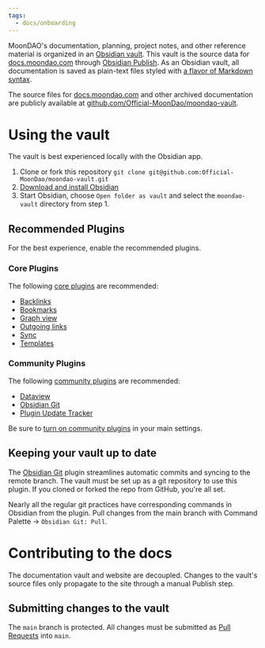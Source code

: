```yaml
---
tags:
  - docs/onboarding
---
```

MoonDAO's documentation, planning, project notes, and other reference material is organized in an [Obsidian vault](<[Obsidian vault](https://help.obsidian.md/Home)>). This vault is the source data for [docs.moondao.com](https://docs.moondao.com) through [Obsidian Publish](https://obsidian.md/publish). As an Obsidian vault, all documentation is saved as plain-text files styled with [a flavor of Markdown syntax](https://help.obsidian.md/Editing+and+formatting/Obsidian+Flavored+Markdown).

The source files for [docs.moondao.com](https://docs.moondao.com) and other archived documentation are publicly available at [github.com/Official-MoonDao/moondao-vault](https://github.com/Official-MoonDao/moondao-vault).
# Using the vault
The vault is best experienced locally with the Obsidian app.
1. Clone or fork this repository `git clone git@github.com:Official-MoonDao/moondao-vault.git`
2. [Download and install Obsidian](https://help.obsidian.md/Getting+started/Download+and+install+Obsidian)
3. Start Obsidian, choose `Open folder as vault` and select the `moondao-vault` directory from step 1.
## Recommended Plugins
For the best experience, enable the recommended plugins.
### Core Plugins
The following [core plugins](https://help.obsidian.md/Plugins/Core+plugins) are recommended:
- [Backlinks](https://help.obsidian.md/Plugins/Backlinks)
- [Bookmarks](https://help.obsidian.md/Plugins/Bookmarks)
- [Graph view](https://help.obsidian.md/Plugins/Graph+view)
- [Outgoing links](https://help.obsidian.md/Plugins/Outgoing+links)
- [Sync](https://help.obsidian.md/Obsidian+Sync/Introduction+to+Obsidian+Sync)
- [Templates](https://help.obsidian.md/Plugins/Templates)
### Community Plugins
The following [community plugins](https://obsidian.md/plugins) are recommended:
- [Dataview](https://obsidian.md/plugins?id=dataview)
- [Obsidian Git](https://obsidian.md/plugins?id=obsidian-git)
- [Plugin Update Tracker](https://obsidian.md/plugins?id=obsidian-plugin-update-tracker)

Be sure to [turn on community plugins](https://help.obsidian.md/Extending+Obsidian/Community+plugins) in your main settings.
## Keeping your vault up to date
The [Obsidian Git](https://github.com/denolehov/obsidian-git) plugin streamlines automatic commits and syncing to the remote branch.
The vault must be set up as a git repository to use this plugin. If you cloned or forked the repo from GitHub, you're all set.

Nearly all the regular git practices have corresponding commands in Obsidian from the plugin. Pull changes from the main branch with Command Palette → `Obsidian Git: Pull`.
# Contributing to the docs
The documentation vault and website are decoupled. Changes to the vault's source files only propagate to the site through a manual Publish step.
## Submitting changes to the vault
The `main` branch is protected. All changes must be submitted as [Pull Requests](https://github.com/Official-MoonDao/moondao-vault/pulls) into `main`.

